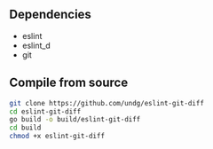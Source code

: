 ## Dependencies

* eslint
* eslint_d
* git

## Compile from source

```bash
git clone https://github.com/undg/eslint-git-diff
cd eslint-git-diff
go build -o build/eslint-git-diff
cd build
chmod +x eslint-git-diff
```

